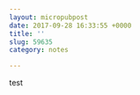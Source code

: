 ```yaml
---
layout: micropubpost
date: 2017-09-28 16:33:55 +0000
title: ''
slug: 59635
category: notes

---
```

test

